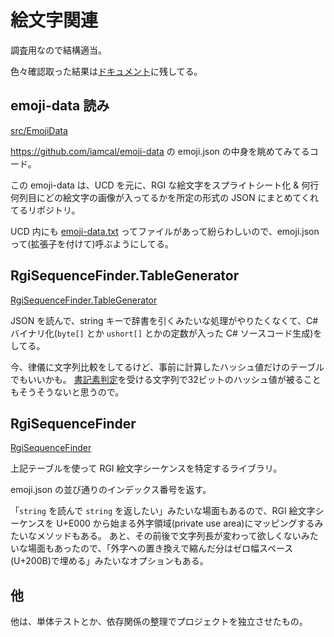 # 絵文字関連

調査用なので結構適当。

色々確認取った結果は[ドキュメント](docs/)に残してる。

## emoji-data 読み

[src/EmojiData](src/EmojiData)

https://github.com/iamcal/emoji-data の emoji.json の中身を眺めてみてるコード。

この emoji-data は、UCD を元に、RGI な絵文字をスプライトシート化 & 何行何列目にどの絵文字の画像が入ってるかを所定の形式の JSON にまとめてくれてるリポジトリ。

UCD 内にも [emoji-data.txt](https://www.unicode.org/Public/UCD/latest/ucd/emoji/emoji-data.txt) ってファイルがあって紛らわしいので、emoji.json って(拡張子を付けて)呼ぶようにしてる。

## RgiSequenceFinder.TableGenerator

[RgiSequenceFinder.TableGenerator](https://github.com/ufcpp/emoji/tree/main/src/RgiSequenceFinder.TableGenerator)

JSON を読んで、string キーで辞書を引くみたいな処理がやりたくなくて、C# バイナリ化(`byte[]` とか `ushort[]` とかの定数が入った C# ソースコード生成)をしてる。

今、律儀に文字列比較をしてるけど、事前に計算したハッシュ値だけのテーブルでもいいかも。
[書記素判定](docs/grapheme-breaking.md)を受ける文字列で32ビットのハッシュ値が被ることもそうそうないと思うので。

## RgiSequenceFinder

[RgiSequenceFinder](https://github.com/ufcpp/emoji/tree/main/src/RgiSequenceFinder)

上記テーブルを使って RGI 絵文字シーケンスを特定するライブラリ。

emoji.json の並び通りのインデックス番号を返す。

「`string` を読んで `string` を返したい」みたいな場面もあるので、RGI 絵文字シーケンスを U+E000 から始まる外字領域(private use area)にマッピングするみたいなメソッドもある。
あと、その前後で文字列長が変わって欲しくないみたいな場面もあったので、「外字への置き換えで縮んだ分はゼロ幅スペース(U+200B)で埋める」みたいなオプションもある。

## 他

他は、単体テストとか、依存関係の整理でプロジェクトを独立させたもの。
